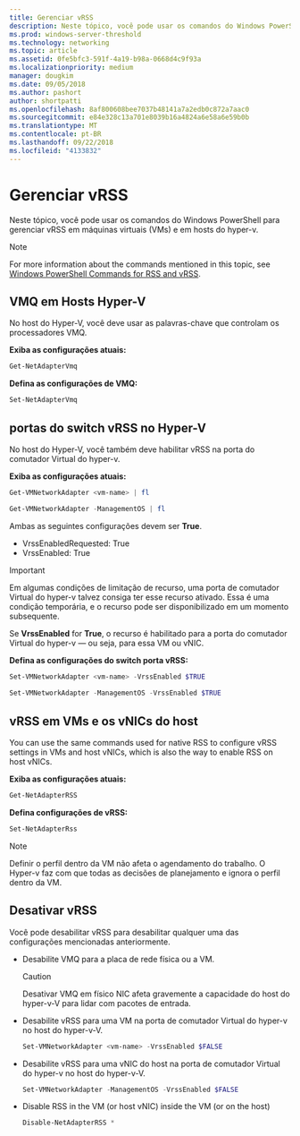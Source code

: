 ```yaml
---
title: Gerenciar vRSS
description: Neste tópico, você pode usar os comandos do Windows PowerShell para gerenciar vRSS em máquinas virtuais (VMs) e em hosts Hyper-V.
ms.prod: windows-server-threshold
ms.technology: networking
ms.topic: article
ms.assetid: 0fe5bfc3-591f-4a19-b98a-0668d4c9f93a
ms.localizationpriority: medium
manager: dougkim
ms.date: 09/05/2018
ms.author: pashort
author: shortpatti
ms.openlocfilehash: 8af800608bee7037b48141a7a2edb0c872a7aac0
ms.sourcegitcommit: e84e328c13a701e8039b16a4824a6e58a6e59b0b
ms.translationtype: MT
ms.contentlocale: pt-BR
ms.lasthandoff: 09/22/2018
ms.locfileid: "4133832"
---
```

# Gerenciar vRSS

Neste tópico, você pode usar os comandos do Windows PowerShell para gerenciar vRSS em máquinas virtuais \(VMs\) e em hosts do hyper\-v.

>[!NOTE]
>For more information about the commands mentioned in this topic, see [Windows PowerShell Commands for RSS and vRSS](vrss-wps.md).

## VMQ em Hosts Hyper-V

No host do Hyper-V, você deve usar as palavras-chave que controlam os processadores VMQ.

**Exiba as configurações atuais:** 

```PowerShell
Get-NetAdapterVmq
```

**Defina as configurações de VMQ:** 

```PowerShell
Set-NetAdapterVmq
```


## portas do switch vRSS no Hyper-V

No host do Hyper-V, você também deve habilitar vRSS na porta do comutador Virtual do hyper\-v.

**Exiba as configurações atuais:**

```PowerShell
Get-VMNetworkAdapter <vm-name> | fl

Get-VMNetworkAdapter -ManagementOS | fl
```
    
Ambas as seguintes configurações devem ser **True**. 

- VrssEnabledRequested: True
- VrssEnabled: True
    
>[!IMPORTANT]
>Em algumas condições de limitação de recurso, uma porta de comutador Virtual do hyper\-v talvez consiga ter esse recurso ativado. Essa é uma condição temporária, e o recurso pode ser disponibilizado em um momento subsequente.
>
>Se **VrssEnabled** for **True**, o recurso é habilitado para a porta do comutador Virtual do hyper\-v — ou seja, para essa VM ou vNIC.

**Defina as configurações do switch porta vRSS:**

```PowerShell
Set-VMNetworkAdapter <vm-name> -VrssEnabled $TRUE
    
Set-VMNetworkAdapter -ManagementOS -VrssEnabled $TRUE
```

## vRSS em VMs e os vNICs do host

You can use the same commands used for native RSS to configure vRSS settings in VMs and host vNICs, which is also the way to enable RSS on host vNICs.  

**Exiba as configurações atuais:**

```PowerShell
Get-NetAdapterRSS
```

**Defina configurações de vRSS:**

```PowerShell
Set-NetAdapterRss
```

>[!NOTE]
> Definir o perfil dentro da VM não afeta o agendamento do trabalho. O Hyper\-v faz com que todas as decisões de planejamento e ignora o perfil dentro da VM.

## Desativar vRSS

Você pode desabilitar vRSS para desabilitar qualquer uma das configurações mencionadas anteriormente.

- Desabilite VMQ para a placa de rede física ou a VM.

  >[!CAUTION]
  >Desativar VMQ em físico NIC afeta gravemente a capacidade do host do hyper\-v-V para lidar com pacotes de entrada.

- Desabilite vRSS para uma VM na porta de comutador Virtual do hyper\-v no host do hyper\-v-V.

   ```PowerShell
   Set-VMNetworkAdapter <vm-name> -VrssEnabled $FALSE
   ```

- Desabilite vRSS para uma vNIC do host na porta de comutador Virtual do hyper\-v no host do hyper\-v-V.

   ```PowerShell
   Set-VMNetworkAdapter -ManagementOS -VrssEnabled $FALSE
   ```

- Disable RSS in the VM \(or host vNIC\) inside the VM \(or on the host\)

   ```PowerShell
   Disable-NetAdapterRSS *
   ```
